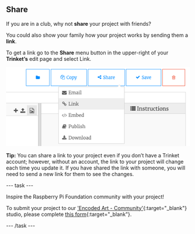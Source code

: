 ## Share

If you are in a club, why not **share** your project with friends?

You could also show your family how your project works by sending them a **link**.

To get a link go to the **Share** menu button in the upper-right of your **Trinket’s** edit page and select Link.

![The 'Share' menu button extended, with 'Link' highlighted.](images/share-button.png)

**Tip:** You can share a link to your project even if you don’t have a Trinket account; however, without an account, the link to your project will change each time you update it. If you have shared the link with someone, you will need to send a new link for them to see the changes.

--- task ---

Inspire the Raspberry Pi Foundation community with your project!

To submit your project to our ['Encoded Art - Community'](https://wke.lt/w/s/1Giqvf){:target="_blank"} studio, please complete [this form](https://form.raspberrypi.org/f/community-project-submissions){:target="_blank"}.

--- /task ---
